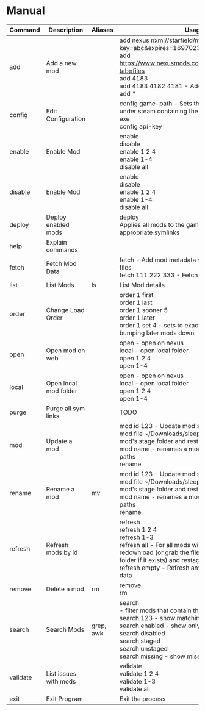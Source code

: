 
# Manual

Command | Description | Aliases | Usage
--- | --- | --- | ---
add |Add a new mod | |add nexus nxm://starfield/mods/4183/files/12955?key=abc&expires=1697023374&user_id=111 <br/>add https://www.nexusmods.com/starfield/mods/4183?tab=files <br/>add 4183 <br/>add 4183 4182 4181 - Add multiple by id <br/>add <path-to-mod-zip> <name-of-mod>*
config |Edit Configuration | |config game-path <path-to-folder> - Sets the path to the folder under steam containing the starfield Data folder and exe <br/>config api-key <key-from-nexus>
enable |Enable Mod | |enable <mod index> <br/>disable <mod index> <br/>enable 1 2 4 <br/>enable 1-4 <br/>disable all
disable |Enable Mod | |enable <mod index> <br/>disable <mod index> <br/>enable 1 2 4 <br/>enable 1-4 <br/>disable all
deploy |Deploy enabled mods | |deploy <br/>Applies all mods to the game folder by creating the appropriate symlinks
help |Explain commands | |
fetch |Fetch Mod Data | |fetch <mod id> - Add mod metadata without downloading files <br/>fetch 111 222 333 - Fetch multiple
list |List Mods |ls |List Mod details
order |Change Load Order | |order 1 first <br/>order 1 last <br/>order 1 sooner 5 <br/>order 1 later <br/>order 1 set 4 - sets to exactly this order in the load, bumping later mods down
open |Open mod on web | |open <mod index> - open on nexus <br/>local <mod index> - open local folder <br/>open 1 2 4 <br/>open 1-4
local |Open local mod folder | |open <mod index> - open on nexus <br/>local <mod index> - open local folder <br/>open 1 2 4 <br/>open 1-4
purge |Purge all sym links | |TODO
mod |Update a mod | |mod <mod index> id 123 - Update mod's id <br/>mod <mod index> file ~/Downloads/sleepy-time.zip - Delete mod's stage folder and restage from zip <br/>mod <mod index> name <new name> - renames a mod without changing file paths <br/>rename <mod index> <new name>
rename |Rename a mod |mv |mod <mod index> id 123 - Update mod's id <br/>mod <mod index> file ~/Downloads/sleepy-time.zip - Delete mod's stage folder and restage from zip <br/>mod <mod index> name <new name> - renames a mod without changing file paths <br/>rename <mod index> <new name>
refresh |Refresh mods by id | |refresh <mod index> <br/>refresh 1 2 4 <br/>refresh 1-3 <br/>refresh all - For all mods with ids, attempt to redownload (or grab the file from the downloads folder if it exists) and restage. <br/>refresh empty - Refresh any files without staged data
remove |Delete a mod |rm |remove <mod index> <br/>rm <mod index>
search |Search Mods |grep, awk |search <search text> - filter mods that contain the given text <br/>search 123 - show matching ids <br/>search enabled - show only enabled mods <br/>search disabled <br/>search staged <br/>search unstaged <br/>search missing - show missing ids
validate |List issues with mods | |validate <mod index> <br/>validate 1 2 4 <br/>validate 1-3 <br/>validate all
exit |Exit Program | |Exit the process
    